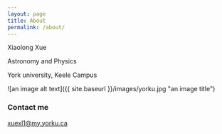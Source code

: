 ```yaml
---
layout: page
title: About
permalink: /about/
---
```


Xiaolong Xue

Astronomy and Physics

York university, Keele Campus

![an image alt text]({{ site.baseurl }}/images/yorku.jpg "an image title")
### Contact me

[xuexl1@my.yorku.ca](mailto:xuexl1@my.yorku.ca)
